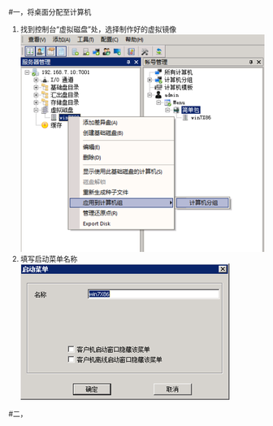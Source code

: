 #一，将桌面分配至计算机
1.  找到控制台“虚拟磁盘”处，选择制作好的虚拟镜像
![](/assets/25-1.png)
2.  填写启动菜单名称
![](/assets/25-2.png)

#二，